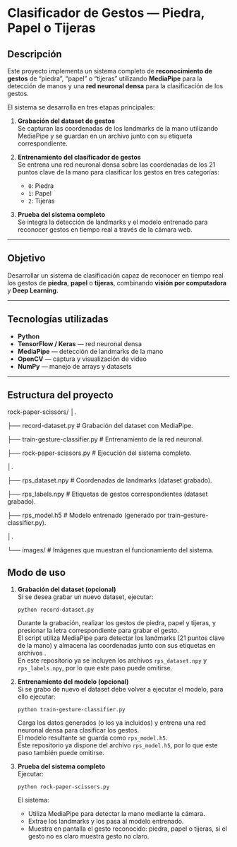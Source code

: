 #  Clasificador de Gestos — Piedra, Papel o Tijeras

##  Descripción

Este proyecto implementa un sistema completo de **reconocimiento de gestos** de “piedra”, “papel” o “tijeras” utilizando **MediaPipe** para la detección de manos y una **red neuronal densa** para la clasificación de los gestos.

El sistema se desarrolla en tres etapas principales:

1. **Grabación del dataset de gestos**  
   Se capturan las coordenadas de los landmarks de la mano utilizando MediaPipe y se guardan en un archivo junto con su etiqueta correspondiente.

2. **Entrenamiento del clasificador de gestos**  
   Se entrena una red neuronal densa sobre las coordenadas de los 21 puntos clave de la mano para clasificar los gestos en tres categorías:  
   - `0`: Piedra  
   - `1`: Papel  
   - `2`: Tijeras  

3. **Prueba del sistema completo**  
   Se integra la detección de landmarks y el modelo entrenado para reconocer gestos en tiempo real a través de la cámara web.

---

##  Objetivo

Desarrollar un sistema de clasificación capaz de reconocer en tiempo real los gestos de **piedra**, **papel** o **tijeras**, combinando **visión por computadora** y **Deep Learning**.

---

##  Tecnologías utilizadas

-  **Python**
-  **TensorFlow / Keras** — red neuronal densa
-  **MediaPipe** — detección de landmarks de la mano
-  **OpenCV** — captura y visualización de video
-  **NumPy** — manejo de arrays y datasets

---

##  Estructura del proyecto

rock-paper-scissors/
│.

├── record-dataset.py            # Grabación del dataset con MediaPipe.

├── train-gesture-classifier.py  # Entrenamiento de la red neuronal.

├── rock-paper-scissors.py       # Ejecución del sistema completo.

│.

├── rps_dataset.npy              # Coordenadas de landmarks (dataset grabado).

├── rps_labels.npy               # Etiquetas de gestos correspondientes (dataset grabado).

├── rps_model.h5                 # Modelo entrenado (generado por train-gesture-classifier.py).

│.

└── images/                      # Imágenes que muestran el funcionamiento del sistema.



## Modo de uso

1. **Grabación del dataset (opcional)**  
   Si se desea grabar un nuevo dataset, ejecutar:
   ```
   python record-dataset.py
   ```
   Durante la grabación, realizar los gestos de piedra, papel y tijeras, y presionar la letra correspondiente para grabar el gesto.  
   El script utiliza MediaPipe para detectar los landmarks (21 puntos clave de la mano) y almacena las coordenadas junto con sus etiquetas en archivos .  
   En este repositorio ya se incluyen los archivos `rps_dataset.npy` y `rps_labels.npy`, por lo que este paso puede omitirse.

2. **Entrenamiento del modelo (opcional)**  
   Si se grabo de nuevo el dataset debe volver a ejecutar el modelo, para ello ejecutar:
   ```
   python train-gesture-classifier.py
   ```
   Carga los datos generados (o los ya incluidos) y entrena una red neuronal densa para clasificar los gestos.  
   El modelo resultante se guarda como `rps_model.h5`.  
   Este repositorio ya  dispone del archivo `rps_model.h5`, por lo que este paso también puede omitirse.

4. **Prueba del sistema completo**  
   Ejecutar:
   ```
   python rock-paper-scissors.py
   ```
   El sistema:
   - Utiliza MediaPipe para detectar la mano mediante la cámara.
   - Extrae los landmarks y los pasa al modelo entrenado.
   - Muestra en pantalla el gesto reconocido: piedra, papel o tijeras, si el gesto no es claro muestra gesto no claro.


